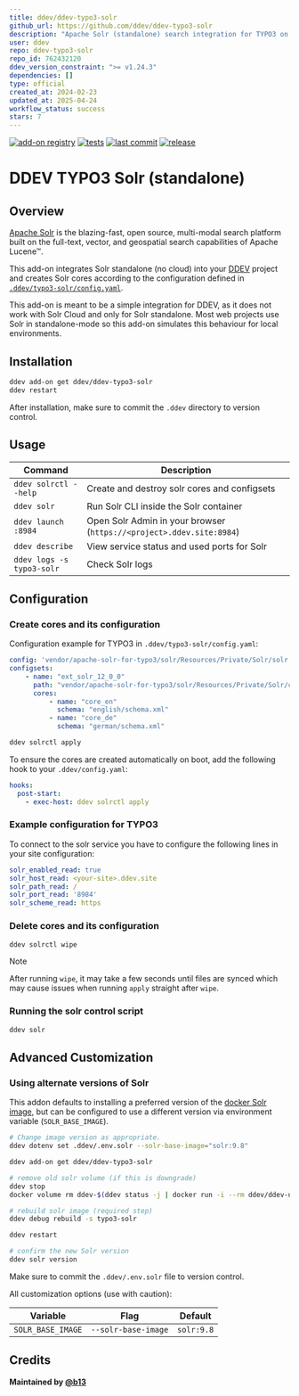 ```yaml
---
title: ddev/ddev-typo3-solr
github_url: https://github.com/ddev/ddev-typo3-solr
description: "Apache Solr (standalone) search integration for TYPO3 on DDEV"
user: ddev
repo: ddev-typo3-solr
repo_id: 762432120
ddev_version_constraint: ">= v1.24.3"
dependencies: []
type: official
created_at: 2024-02-23
updated_at: 2025-04-24
workflow_status: success
stars: 7
---
```


[![add-on registry](https://img.shields.io/badge/DDEV-Add--on_Registry-blue)](https://addons.ddev.com)
[![tests](https://github.com/ddev/ddev-typo3-solr/actions/workflows/tests.yml/badge.svg?branch=main)](https://github.com/ddev/ddev-typo3-solr/actions/workflows/tests.yml?query=branch%3Amain)
[![last commit](https://img.shields.io/github/last-commit/ddev/ddev-typo3-solr)](https://github.com/ddev/ddev-typo3-solr/commits)
[![release](https://img.shields.io/github/v/release/ddev/ddev-typo3-solr)](https://github.com/ddev/ddev-typo3-solr/releases/latest)

# DDEV TYPO3 Solr (standalone)

## Overview

[Apache Solr](https://solr.apache.org/) is the blazing-fast, open source, multi-modal search platform built on the full-text, vector, and geospatial search capabilities of Apache Lucene™.

This add-on integrates Solr standalone (no cloud) into your [DDEV](https://ddev.com/) project and creates Solr cores according to the configuration defined in [`.ddev/typo3-solr/config.yaml`](https://github.com/ddev/ddev-typo3-solr/blob/main/typo3-solr/config.yaml).

This add-on is meant to be a simple integration for DDEV, as it does not work with Solr Cloud and only for Solr standalone. Most web projects use Solr in standalone-mode so this add-on simulates this behaviour for local environments.

## Installation

```bash
ddev add-on get ddev/ddev-typo3-solr
ddev restart
```

After installation, make sure to commit the `.ddev` directory to version control.

## Usage

| Command | Description |
| ------- | ----------- |
| `ddev solrctl --help` | Create and destroy solr cores and configsets |
| `ddev solr` | Run Solr CLI inside the Solr container |
| `ddev launch :8984` | Open Solr Admin in your browser (`https://<project>.ddev.site:8984`) |
| `ddev describe` | View service status and used ports for Solr |
| `ddev logs -s typo3-solr` | Check Solr logs |

## Configuration

### Create cores and its configuration

Configuration example for TYPO3 in `.ddev/typo3-solr/config.yaml`:

```yaml
config: 'vendor/apache-solr-for-typo3/solr/Resources/Private/Solr/solr.xml'
configsets:
    - name: "ext_solr_12_0_0"
      path: "vendor/apache-solr-for-typo3/solr/Resources/Private/Solr/configsets/ext_solr_12_0_0"
      cores:
          - name: "core_en"
            schema: "english/schema.xml"
          - name: "core_de"
            schema: "german/schema.xml"
```

```bash
ddev solrctl apply
```

To ensure the cores are created automatically on boot, add the following hook to your `.ddev/config.yaml`:

```yaml
hooks:
  post-start:
    - exec-host: ddev solrctl apply
```

### Example configuration for TYPO3

To connect to the solr service you have to configure the following lines in your site configuration:

```yaml
solr_enabled_read: true
solr_host_read: <your-site>.ddev.site
solr_path_read: /
solr_port_read: '8984'
solr_scheme_read: https
```

### Delete cores and its configuration

```bash
ddev solrctl wipe
```

> [!NOTE]
> After running `wipe`, it may take a few seconds until files are synced which may
> cause issues when running `apply` straight after `wipe`.

### Running the solr control script

```bash
ddev solr
```

## Advanced Customization

### Using alternate versions of Solr

This addon defaults to installing a preferred version of the [docker Solr image](https://hub.docker.com/_/solr), but can be configured to use a different version via environment variable (`SOLR_BASE_IMAGE`).

```bash
# Change image version as appropriate.
ddev dotenv set .ddev/.env.solr --solr-base-image="solr:9.8"

ddev add-on get ddev/ddev-typo3-solr

# remove old solr volume (if this is downgrade)
ddev stop
docker volume rm ddev-$(ddev status -j | docker run -i --rm ddev/ddev-utilities jq -r '.raw.name')_typo3-solr

# rebuild solr image (required step)
ddev debug rebuild -s typo3-solr

ddev restart

# confirm the new Solr version
ddev solr version
```

Make sure to commit the `.ddev/.env.solr` file to version control.

All customization options (use with caution):

| Variable | Flag | Default |
| -------- | ---- | ------- |
| `SOLR_BASE_IMAGE` | `--solr-base-image` | `solr:9.8` |

## Credits

**Maintained by [@b13](https://github.com/b13)**
